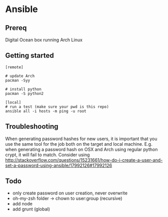 Ansible
=======

Prereq
------

Digital Ocean box running Arch Linux

Getting started
---------------

````
[remote]

# update Arch
pacman -Syy

# install python
pacman -S python2

[local]
# run a test (make sure your pwd is this repo)
ansible all -i hosts -m ping -u root
````

Troubleshooting
---------------

When generating password hashes for new users, it is important that you use the same tool for the job both on the target and local machine. E.g. when generating a password hash on OSX and Arch using regular python crypt, it will fail to match. Consider using http://stackoverflow.com/questions/15231661/how-do-i-create-a-user-and-set-a-password-using-ansible/17992126#17992126

Todo
----
- only create password on user creation, never overwrite
- oh-my-zsh folder -> chown to user:group (recursive)
- add node
- add grunt (global)
